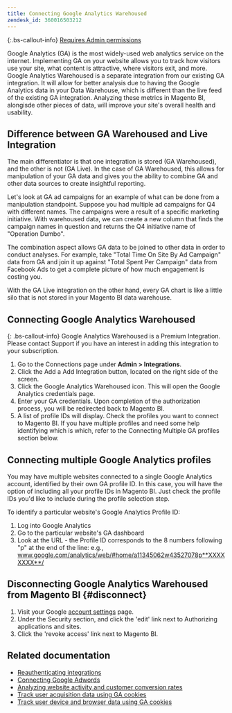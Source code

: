 ```yaml
---
title: Connecting Google Analytics Warehoused
zendesk_id: 360016503212
---
```


{:.bs-callout-info}
[Requires Admin permissions](../administrator/user-management/user-management.md)

Google Analytics (GA) is the most widely-used web analytics service on the internet. Implementing GA on your website allows you to track how visitors use your site, what content is attractive, where visitors exit, and more. Google Analytics Warehoused is a separate integration from our existing GA integration. It will allow for better analysis due to having the Google Analytics data in your Data Warehouse, which is different than the live feed of the existing GA integration. Analyzing these metrics in Magento BI, alongisde other pieces of data, will improve your site\'s overall health and usability.

## Difference between GA Warehoused and Live Integration

The main differentiator is that one integration is stored (GA Warehoused), and the other is not (GA Live). In the case of GA Warehoused, this allows for manipulation of your GA data and gives you the ability to combine GA and other data sources to create insightful reporting.

Let\'s look at GA ad campaigns for an example of what can be done from a manipulation standpoint. Suppose you had multiple ad campaigns for Q4 with different names. The campaigns were a result of a specific marketing initiative. With warehoused data, we can create a new column that finds the campaign names in question and returns the Q4 initiative name of \"Operation Dumbo\".

The combination aspect allows GA data to be joined to other data in order to conduct analyses. For example, take \"Total Time On Site By Ad Campaign\" data from GA and join it up against \"Total Spent Per Campaign\" data from Facebook Ads to get a complete picture of how much engagement is costing you.

With the GA Live integration on the other hand, every GA chart is like a little silo that is not stored in your Magento BI data warehouse.

## Connecting Google Analytics Warehoused

{: .bs-callout-info}
Google Analytics Warehoused is a Premium Integration. Please contact Support if you have an interest in adding this integration to your subscription.

1. Go to the Connections page under **Admin > Integrations**.
1. Click the Add a Add Integration button, located on the right side of the screen.
1. Click the Google Analytics Warehoused icon. This will open the Google Analytics credentials page.
1. Enter your GA credentials. Upon completion of the authorization process, you will be redirected back to Magento BI.
1. A list of profile IDs will display. Check the profiles you want to connect to Magento BI. If you have multiple profiles and need some help identifying which is which, refer to the Connecting Multiple GA profiles section below.

## Connecting multiple Google Analytics profiles

You may have multiple websites connected to a single Google Analytics account, identified by their own GA profile ID. In this case, you will have the option of including all your profile IDs in Magento BI. Just check the profile IDs you\'d like to include during the profile selection step.

To identify a particular website\'s Google Analytics Profile ID:

1. Log into Google Analytics
1. Go to the particular website\'s GA dashboard
1. Look at the URL - the Profile ID corresponds to the 8 numbers following \"p\" at the end of the line: e.g., www.google.com/analytics/web/#home/a11345062w43527078p**XXXXXXXX**/

## Disconnecting Google Analytics Warehoused from Magento BI {#disconnect}

1. Visit your Google [account settings](https://www.google.com/accounts/) page.
1. Under the Security section,  and click the \'edit\' link next to Authorizing applications and sites.
1. Click the \'revoke access\' link next to Magento BI.

## Related documentation

* [Reauthenticating integrations](https://support.magento.com/hc/en-us/articles/360016733151)
* [Connecting Google Adwords](../data-analyst/importing-data/integrations/google-adwords.md)
* [Analyzing website activity and customer conversion rates](../data-analyst/analysis/web-act-cust-conversion.md)
* [Track user acquisition data using GA cookies](../data-analyst/analysis/google-track-user-acq.md)
* [Track user device and browser data using GA cookies](https://support.magento.com/hc/en-us/articles/360016732911)

